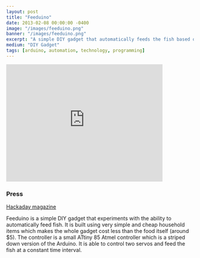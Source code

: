 ```yaml
---
layout: post
title: "Feeduino"
date: 2013-02-08 00:00:00 -0400
image: "/images/feeduino.png"
banner: "/images/feeduino.png"
excerpt: "A simple DIY gadget that automatically feeds the fish based on a interval. Controlled by an ATtiny 85 microcontroller."
medium: "DIY Gadget"
tags: [arduino, automation, technology, programming]
---
```


<iframe width="420" height="315" src="https://www.youtube.com/embed/1IwfZIiVXiA" frameborder="0" allowfullscreen></iframe>

### Press

[Hackaday magazine](https://hackaday.com/2013/02/08/a-pair-of-automatic-fish-feeders/)

Feeduino is a simple DIY gadget that experiments with the ability to automatically feed fish. It is built using very simple and cheap household items which makes the whole gadget cost less than the food itself (around $5). The controller is a small ATtiny 85 Atmel controller which is a striped down version of the Arduino. It is able to control two servos and feed the fish at a constant time interval.
